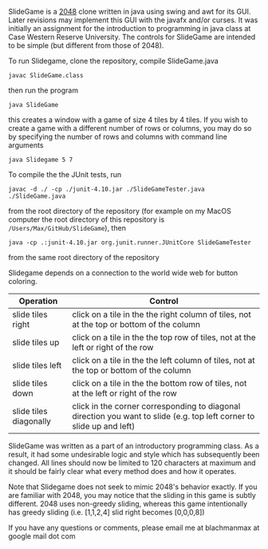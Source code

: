 SlideGame is a [2048]( https://gabrielecirulli.github.io/2048/ "2048") clone written in java using swing and awt for its GUI. Later revisions may implement this GUI with the javafx and/or curses. It was initially an assignment for the introduction to programming in java class at Case Western Reserve University. The controls for SlideGame are intended to be simple (but different from those of 2048).

To run Slidegame, clone the repository, compile SlideGame.java

`javac SlideGame.class`

then run the program

`java SlideGame`

this creates a window with a game of size 4 tiles by 4 tiles. If you wish to create a game with a different number of rows or columns, you may do so by specifying the number of rows and columns with command line arguments

`java Slidegame 5 7`

To compile the the JUnit tests, run

 `javac -d ./ -cp ./junit-4.10.jar ./SlideGameTester.java ./SlideGame.java`

  from the root directory of the repository (for example on my MacOS computer the root directory of this repository is `/Users/Max/GitHub/SlideGame`), then

  `java -cp .:junit-4.10.jar org.junit.runner.JUnitCore SlideGameTester`

  from the same root directory of the repository


Slidegame depends on a connection to the world wide web for button coloring.

|Operation           |Control |
|--------------------|--------|
|slide tiles right   |click on a tile in the the right column of tiles, not at the top or bottom of the column |
|slide tiles up      |click on a tile in the the top row of tiles, not at the left or right of the row|
|slide tiles left    |click on a tile in the the left column of tiles, not at the top or bottom of the column|
|slide tiles down    |click on a tile in the the bottom row of tiles, not at the left or right of the row|
|slide tiles diagonally|click in the corner corresponding to diagonal direction you want to slide (e.g. top left corner to slide up and left)

SlideGame was written as a part of an introductory programming class. As a result, it had some undesirable logic and style which has subsequently been changed. All lines should now be limited to 120 characters at maximum and it should be fairly clear what every method does and how it operates.

Note that Slidegame does not seek to mimic 2048's behavior exactly. If you are familiar with 2048, you may notice that the sliding in this game is subtly different. 2048 uses non-greedy sliding, whereas this game intentionally has greedy sliding (i.e. [1,1,2,4] slid right becomes [0,0,0,8])

If you have any questions or comments, please email me at blachmanmax at google mail dot com
